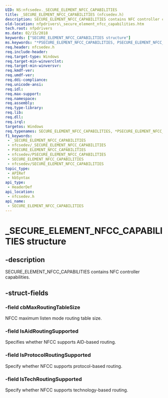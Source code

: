 ```yaml
---
UID: NS:nfcsedev._SECURE_ELEMENT_NFCC_CAPABILITIES
title: _SECURE_ELEMENT_NFCC_CAPABILITIES (nfcsedev.h)
description: SECURE_ELEMENT_NFCC_CAPABILITIES contains NFC controller capabilities.
old-location: nfpdrivers\_secure_element_nfcc_capabilities.htm
tech.root: nfpdrivers
ms.date: 02/15/2018
keywords: ["SECURE_ELEMENT_NFCC_CAPABILITIES structure"]
ms.keywords: "*PSECURE_ELEMENT_NFCC_CAPABILITIES, PSECURE_ELEMENT_NFCC_CAPABILITIES, P_SECURE_ELEMENT_NFCC_CAPABILITIES, P_SECURE_ELEMENT_NFCC_CAPABILITIES structure pointer [Near-Field Proximity Drivers], SECURE_ELEMENT_NFCC_CAPABILITIES, SECURE_ELEMENT_NFCC_CAPABILITIES structure [Near-Field Proximity Drivers], _SECURE_ELEMENT_NFCC_CAPABILITIES, nfcsedev/P_SECURE_ELEMENT_NFCC_CAPABILITIES, nfcsedev/_SECURE_ELEMENT_NFCC_CAPABILITIES, nfpdrivers._secure_element_nfcc_capabilities"
req.header: nfcsedev.h
req.include-header: 
req.target-type: Windows
req.target-min-winverclnt: 
req.target-min-winversvr: 
req.kmdf-ver: 
req.umdf-ver: 
req.ddi-compliance: 
req.unicode-ansi: 
req.idl: 
req.max-support: 
req.namespace: 
req.assembly: 
req.type-library: 
req.lib: 
req.dll: 
req.irql: 
targetos: Windows
req.typenames: SECURE_ELEMENT_NFCC_CAPABILITIES, *PSECURE_ELEMENT_NFCC_CAPABILITIES
f1_keywords:
 - _SECURE_ELEMENT_NFCC_CAPABILITIES
 - nfcsedev/_SECURE_ELEMENT_NFCC_CAPABILITIES
 - PSECURE_ELEMENT_NFCC_CAPABILITIES
 - nfcsedev/PSECURE_ELEMENT_NFCC_CAPABILITIES
 - SECURE_ELEMENT_NFCC_CAPABILITIES
 - nfcsedev/SECURE_ELEMENT_NFCC_CAPABILITIES
topic_type:
 - APIRef
 - kbSyntax
api_type:
 - HeaderDef
api_location:
 - nfcsedev.h
api_name:
 - SECURE_ELEMENT_NFCC_CAPABILITIES
---
```


# _SECURE_ELEMENT_NFCC_CAPABILITIES structure


## -description

SECURE_ELEMENT_NFCC_CAPABILITIES contains NFC controller capabilities.

## -struct-fields

### -field cbMaxRoutingTableSize

NFCC maximum listen mode routing table size.

### -field IsAidRoutingSupported

Specifies whether NFCC supports AID-based routing.

### -field IsProtocolRoutingSupported

Specify whether NFCC supports protocol-based routing.

### -field IsTechRoutingSupported

Specify whether NFCC supports technology-based routing.

